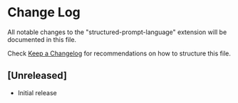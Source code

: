 # Change Log

All notable changes to the "structured-prompt-language" extension will be documented in this file.

Check [Keep a Changelog](http://keepachangelog.com/) for recommendations on how to structure this file.

## [Unreleased]

- Initial release